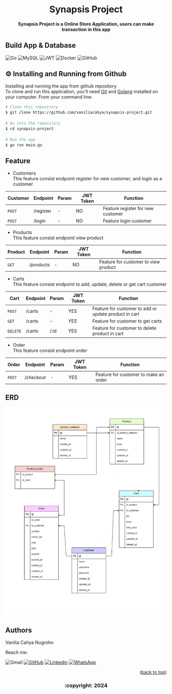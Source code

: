 <h1 align="center">
  Synapsis Project
  <br>
</h1>

<h4 align="center"> Synapsis Project is a Online Store Application, users can make transaction in this app </h4>
       
## Build App & Database
![Go](https://img.shields.io/badge/go-%2300ADD8.svg?style=for-the-badge&logo=go&logoColor=white)
![MySQL](https://img.shields.io/badge/mysql-%2300f.svg?style=for-the-badge&logo=mysql&logoColor=white)
![JWT](https://img.shields.io/badge/JWT-black?style=for-the-badge&logo=JSON%20web%20tokens)
![Docker](https://img.shields.io/badge/docker-%230db7ed.svg?style=for-the-badge&logo=docker&logoColor=white)
![GitHub](https://img.shields.io/badge/github-%23121011.svg?style=for-the-badge&logo=github&logoColor=white)

## ⚙️ Installing and Running from Github

Installing and running the app from github repository <br>
To clone and run this application, you'll need [Git](https://git-scm.com) and [Golang](https://go.dev/dl/) installed on your computer. From your command line:

```bash
# Clone this repository
$ git clone https://github.com/vaniliacahya/synapsis-project.git

# Go into the repository
$ cd synapsis-project

# Run the app
$ go run main.go
```

## Feature

- Customers <br>
This feature consist endpoint register for new customer, and login as a customer
  
| Customer | Endpoint | Param | JWT Token | Function |
| --- | --- | --- | --- | --- |
| `POST` | /register | - | NO | Feature register for new customer |
| `POST` | /login | - | NO | Feature login customer |


- Products <br>
This feature consist endpoint view product
  
| Product | Endpoint | Param | JWT Token | Function |
| --- | --- | --- | --- | --- |
| `GET` | /products | - | NO | Feature for customer to view product |


- Carts <br>
This feature consist endpoint to add, update, delete or get cart customer
  
| Cart | Endpoint | Param | JWT Token | Function |
| --- | --- | --- | --- | --- |
| `POST` | /carts | - | YES | Feature for customer to add or update product in cart |
| `GET` | /carts | - | YES | Feature for customer to get carts |
| `DELETE` | /carts | /:id | YES | Feature for customer to delete product in cart |

- Order <br>
This feature consist endpoint order
  
| Order | Endpoint | Param | JWT Token | Function |
| --- | --- | --- | --- | --- |
| `POST` | /checkout | - | YES | Feature for customer to make an order |

## ERD
<img src="ERD.png">

## Authors

Vanilia Cahya Nugroho
       
  Reach me:

  ![Gmail](https://img.shields.io/badge/vanilia.cahya23@gmail.com-EA4335.svg?style=for-the-badge&logo=gmail&logoColor=white)
  [![GitHub](https://img.shields.io/badge/vaniliacahya-%23121011.svg?style=for-the-badge&logo=github&logoColor=white)](https://github.com/vaniliacahya)
  [![Linkedin](https://img.shields.io/badge/vaniliacahya-0A66C2.svg?style=for-the-badge&logo=linkedin&logoColor=white)](https://www.linkedin.com/in/vaniliacahya/)
  [![WhatsApp](https://img.shields.io/badge/vaniliacahya-25D366.svg?style=for-the-badge&logo=whatsapp&logoColor=white)](https://api.whatsapp.com/send/?phone=%2B6281249690397&text=Hello&type=phone_number&app_absent=0)

       
 <p align="right">(<a href="#top">back to top</a>)</p>
<h3>
<p align="center">:copyright: 2024 </p>
</h3>
<!-- end -->
